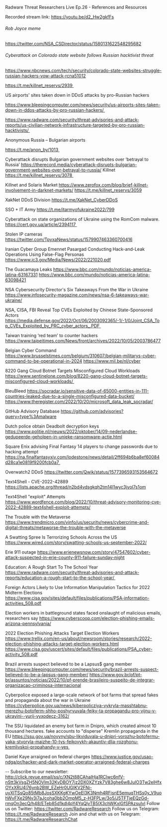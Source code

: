 Radware Threat Researchers Live Ep.26 - References and Resources
 
Recorded stream link: https://youtu.be/d2_Hw2gkfFs

###### Rob Joyce meme
https://twitter.com/NSA_CSDirector/status/1580131622548295682

###### Cyberattack on Colorado state website follows Russian hacktivist threat
https://www.nbcnews.com/tech/security/colorado-state-websites-struggle-russian-hackers-vow-attack-rcna51012

https://t.me/killnet_reservs/2939 

US airports' sites taken down in DDoS attacks by pro-Russian hackers

https://www.bleepingcomputer.com/news/security/us-airports-sites-taken-down-in-ddos-attacks-by-pro-russian-hackers/ 

https://www.radware.com/security/threat-advisories-and-attack-reports/us-civilian-network-infrastructure-targeted-by-pro-russian-hacktivists/ 

Anonymous Russia – Bulgarian airports

https://t.me/anon_by/1013 

Cyberattack disrupts Bulgarian government websites over ‘betrayal to Russia’
https://therecord.media/cyberattack-disrupts-bulgarian-government-websites-over-betrayal-to-russia/
Killnet
https://t.me/killnet_reservs/3078 

Killnet and Solaris Market
https://www.zerofox.com/blog/brief-killnet-involvement-in-darknet-markets/
https://t.me/killnet_reservs/3059

XakNet DDoS Division
https://t.me/XakNet_CyberDDoS

SSO + IT Army
https://t.me/itarmyofukraine2022/799

Cyberattack on state organizations of Ukraine using the RomCom malware. 
https://cert.gov.ua/article/2394117 

Stolen IP cameras
https://twitter.com/TpyxaNews/status/1579907463360700416

Iranian Cyber Group Emennet Pasargad Conducting Hack-and-Leak Operations Using False-Flag Personas
https://www.ic3.gov/Media/News/2022/221020.pdf

The Guacamaya Leaks
https://www.bbc.com/mundo/noticias-america-latina-63167331
https://www.bbc.com/mundo/noticias-america-latina-63098421

NSA Cybersecurity Director's Six Takeaways From the War in Ukraine
https://www.infosecurity-magazine.com/news/nsa-6-takeaways-war-ukraine/

NSA, CISA, FBI Reveal Top CVEs Exploited by Chinese State-Sponsored Actors
https://media.defense.gov/2022/Oct/06/2003092365/-1/-1/0/Joint_CSA_Top_CVEs_Exploited_by_PRC_cyber_actors_.PDF 

Taiwan training ‘red team’ to counter hackers
https://www.taipeitimes.com/News/front/archives/2022/10/05/2003786477

Belgian Cyber Command
https://www.brusselstimes.com/belgium/310607/belgian-militarys-cyber-command-to-be-operational-in-2024
https://www.mil.be/nl/cyber

8220 Gang Cloud Botnet Targets Misconfigured Cloud Workloads
https://www.sentinelone.com/blog/8220-gang-cloud-botnet-targets-misconfigured-cloud-workloads/ 

BleuBleed
https://socradar.io/sensitive-data-of-65000-entities-in-111-countries-leaked-due-to-a-single-misconfigured-data-bucket/
https://www.theregister.com/2022/10/20/microsoft_data_leak_socradar/

GitHub Advisory Database
https://github.com/advisories?query=type%3Amalware

Dutch police obtain Deadbolt decryption keys 
https://www.politie.nl/nieuws/2022/oktober/14/09-nederlandse-gedupeerde-geholpen-in-unieke-ransomware-actie.html

Square Enix advising Final Fantasy 14 players to change passwords due to hacking attempt
https://na.finalfantasyxiv.com/lodestone/news/detail/2ff694b6ba8ef60084d28ca1e0819f9200fcb0a7 

Overwatch2 DDoS
https://twitter.com/Qwik/status/1577396593153564672

Text4Shell - CVE-2022-42889
https://lists.apache.org/thread/n2bd4vdsgkqh2tm14l1wyc3jyol7s1om

Text4Shell "exploit" Attempts 
https://www.wordfence.com/blog/2022/10/threat-advisory-monitoring-cve-2022-42889-text4shell-exploit-attempts/

The Trouble with the Metaverse
https://www.trendmicro.com/vinfo/us/security/news/cybercrime-and-digital-threats/metaworse-the-trouble-with-the-metaverse

A Swatting Spree Is Terrorizing Schools Across the US
https://www.wired.com/story/swatting-schools-us-september-2022/

Erie 911 outage
https://www.erienewsnow.com/story/47547602/cyber-attack-suspected-in-erie-county-911-failure-sunday-night

Education: A Rough Start To The School Year
https://www.radware.com/security/threat-advisories-and-attack-reports/education-a-rough-start-to-the-school-year/ 

Foreign Actors Likely to Use Information Manipulation Tactics for 2022 Midterm Elections
https://www.cisa.gov/sites/default/files/publications/PSA-information-activities_508.pdf

Election workers in battleground states faced onslaught of malicious emails, researchers say
https://www.cyberscoop.com/election-phishing-emails-arizona-pennsylvania/

2022 Election Phishing Attacks Target Election Workers
https://www.trellix.com/en-us/about/newsroom/stories/research/2022-election-phishing-attacks-target-election-workers.html
https://www.cisa.gov/uscert/sites/default/files/publications/PSA_cyber-activity_508.pdf

Brazil arrests suspect believed to be a Lapsus$ gang member
https://www.bleepingcomputer.com/news/security/brazil-arrests-suspect-believed-to-be-a-lapsus-gang-member/
https://www.gov.br/pf/pt-br/assuntos/noticias/2022/10/pf-prende-brasileiro-suspeito-de-integrar-organizacao-criminosa-internacional

Cyberpolice exposed a large-scale network of bot farms that spread fakes and propaganda about the war in Ukraine
https://cyberpolice.gov.ua/news/kiberpolicziya-vykryla-masshtabnu-merezhu-botoferm-shho-poshyryuvala-fejky-ta-propagandu-pro-vijnu-v-ukrayini--yurij-vyxodecz-3162/

The SSU liquidated an enemy bot farm in Dnipro, which created almost 10 thousand hectares. fake accounts to "disperse" Kremlin propaganda in the EU
https://ssu.gov.ua/novyny/sbu-likviduvala-u-dnipri-vorozhu-botofermu-yaka-stvoryla-maizhe-10-tys-feikovykh-akauntiv-dlia-rozghonu-kremlivskoi-propahandy-v-yes 

Daniel Kaye arraigned on federal charges
https://www.justice.gov/usao-ndga/pr/hacker-and-dark-market-operator-arraigned-federal-charges


--
Subscribe to our newsletter: http://click.revue.email/ss/c/XN2t88CAhalHja1RClwc6nfV-nStt3kVsgZH5NOVlm32KvDBOY7jz2DX0XZYzk7V83ghe6w8JuIO3Tw2elHfxOYxXRU4l76ynb2BW_EZeHr0UGIKV2FNi-uyXITSsQo85tMb8JosSXKKgKYwOeEl3K3Nmh4RFisnE5emuqTHSs0y_V9uohWvFXe29Nv3i7aJcoha0bb2OmpM5_z-H3FPLw/3o5/J5TFTjeEQzGd-rmqOn3ecQ/h48/ETeb85d1kdl4pY4YqQlyTB5IX3chWKxlGfSPAzsulvI
Follow us on Twitter: https://twitter.com/RadwareResearch
Follow us on Telegram: https://t.me/RadwareResearch
Join and chat with us on Telegram: https://t.me/RadwareResearchChat
